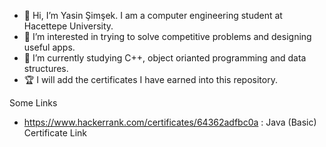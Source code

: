 - 👋 Hi, I’m Yasin Şimşek. I am a computer engineering student at Hacettepe University.
- 👀 I’m interested in trying to solve competitive problems and designing useful apps.
- 🌱 I’m currently studying C++, object orianted programming and data structures.
- 🏆 I will add the certificates I have earned into this repository. 

Some Links
- https://www.hackerrank.com/certificates/64362adfbc0a  :  Java (Basic) Certificate Link
